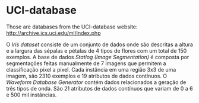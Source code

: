 # UCI-database

Those are databases from the UCI-database website: http://archive.ics.uci.edu/ml/index.php


O *Iris dataset* consiste de um conjunto de dados onde são descritas a altura e a largura das sépalas e pétalas de 4 tipos de flores com um total de 150 exemplos. 
A base de dados *Statlog (Image Segmentation)* é composta por segmentações feitas manualmente de 7 imagens que permitem a classificação pixel a pixel. 
Cada instância em uma região 3x3 de uma imagem, são 2310 exemplos e 19 atributos de dados contínuos.
O *Waveform Database Generator* contém dados relacionados a geração de três tipos de onda. 
São 21 atributos de dados contínuos que variam de 0 a 6 e 500 mil instâncias.
